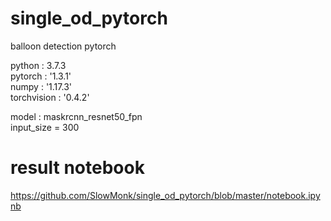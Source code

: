 # single_od_pytorch
balloon detection pytorch 


python : 3.7.3  
pytorch : '1.3.1'  
numpy : '1.17.3'  
torchvision : '0.4.2'  

model : maskrcnn_resnet50_fpn  
input_size = 300  



# result notebook  
https://github.com/SlowMonk/single_od_pytorch/blob/master/notebook.ipynb

